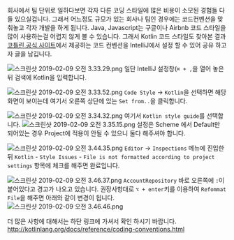 회사에서 팀 단위로 일하다보면 각자 다른 코딩 스타일에 많은 비용이 소모된 경험들 다들 있으실겁니다.
그래서 어느정도 규모가 있는 회사나 팀인 경우에는 코드컨벤션을 맞춰놓고 각자 개발을 하게 됩니다.
Java, Javascript는 구글이나 Airbnb 코드 스타일을 많이 사용하는걸 어렵지 않게 볼 수 있습니다.
그래서 Kotlin 코드 스타일도 찾아본 결과 [코틀린 공식 사이트](http://kotlinlang.org/docs/reference/coding-conventions.html)에서 제공하는 코드 컨벤션을 IntelliJ에서 설정 할 수 있어 공유 하고자 글을 남깁니다.

![스크린샷 2019-02-09 오전 3.33.29.png](https://images.velog.io/post-images/lsb156/ed4a0080-2bd1-11e9-b3f5-0dc97a21f324/-2019-02-09-3.33.29.png)
일단 IntelliJ 설정창(`⌘ + ,`을 열어 놓은뒤 검색에 Kotlin을 입력합니다.

![스크린샷 2019-02-09 오전 3.33.52.png](https://images.velog.io/post-images/lsb156/09322ac0-2bd2-11e9-b3f5-0dc97a21f324/-2019-02-09-3.33.52.png)
`Code Style` -> `Kotlin`을 선택하면 해당 화면이 보이는데 여기서 오른쪽 상단에 있는 `Set from..`을 클릭합니다.

![스크린샷 2019-02-09 오전 3.34.32.png](https://images.velog.io/post-images/lsb156/16c50d10-2bd2-11e9-b3f5-0dc97a21f324/-2019-02-09-3.34.32.png)
여기서 `Kotlin style guide`를 선택합니다.
![스크린샷 2019-02-09 오전 3.35.15.png](https://images.velog.io/post-images/lsb156/fd882cb0-2bd1-11e9-b3f5-0dc97a21f324/-2019-02-09-3.35.15.png)
설정은 Scheme 에서 Default만 되어있는 경우 Project에 적용이 안될 수 있으니 둘다 해주셔야 합니다.

![스크린샷 2019-02-09 오전 3.44.35.png](https://images.velog.io/post-images/lsb156/ddb2fee0-2bd3-11e9-b3f5-0dc97a21f324/-2019-02-09-3.44.35.png)
`Editor` -> `Inspections` 메뉴에 진입한 뒤
`Kotlin` - `Style Issues` - `File is not formatted according to project settings` 항목에 체크를 해주면 완료입니다.

![스크린샷 2019-02-09 오전 3.46.37.png](https://images.velog.io/post-images/lsb156/31ffa750-2bd4-11e9-b3f5-0dc97a21f324/-2019-02-09-3.46.37.png)
`AccountRepository` 바로 오른쪽에 `:`이 붙어있다고 경고가 나오고 있습니다.
권장사항대로 `⌥ + enter`키를 이용하여 `Refommat File`을 해주면 아래와 같이 변경이 됩니다.
![스크린샷 2019-02-09 오전 3.46.46.png](https://images.velog.io/post-images/lsb156/37289b60-2bd4-11e9-b3f5-0dc97a21f324/-2019-02-09-3.46.46.png)

더 많은 사항에 대해서는 하단 링크에 가셔서 확인 하시기 바랍니다.
http://kotlinlang.org/docs/reference/coding-conventions.html